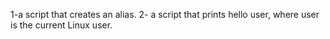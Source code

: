 1-a script that creates an alias.
2- a script that prints hello user, where user is the current Linux user.

